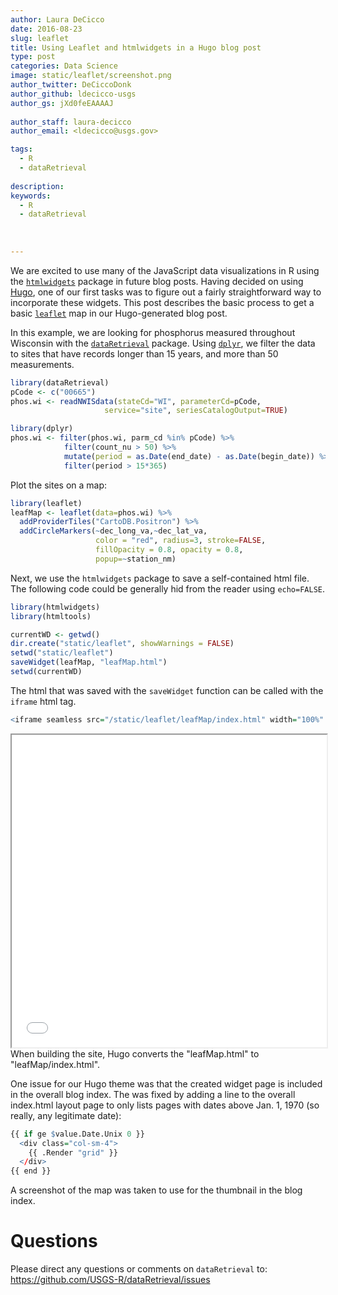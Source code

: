 ```yaml
---
author: Laura DeCicco
date: 2016-08-23
slug: leaflet
title: Using Leaflet and htmlwidgets in a Hugo blog post
type: post
categories: Data Science
image: static/leaflet/screenshot.png
author_twitter: DeCiccoDonk
author_github: ldecicco-usgs
author_gs: jXd0feEAAAAJ
 
author_staff: laura-decicco
author_email: <ldecicco@usgs.gov>

tags: 
  - R
  - dataRetrieval
 
description: 
keywords:
  - R
  - dataRetrieval
 
 
 
---
```

We are excited to use many of the JavaScript data visualizations in R using the [`htmlwidgets`](http://www.htmlwidgets.org/) package in future blog posts. Having decided on using [Hugo](https://gohugo.io/), one of our first tasks was to figure out a fairly straightforward way to incorporate these widgets. This post describes the basic process to get a basic [`leaflet`](https://cran.r-project.org/package=leaflet) map in our Hugo-generated blog post.

In this example, we are looking for phosphorus measured throughout Wisconsin with the [`dataRetrieval`](https://cran.r-project.org/package=dataRetrieval) package. Using [`dplyr`](https://cran.r-project.org/package=dplyr), we filter the data to sites that have records longer than 15 years, and more than 50 measurements.

``` r
library(dataRetrieval)
pCode <- c("00665")
phos.wi <- readNWISdata(stateCd="WI", parameterCd=pCode,
                     service="site", seriesCatalogOutput=TRUE)

library(dplyr)
phos.wi <- filter(phos.wi, parm_cd %in% pCode) %>%
            filter(count_nu > 50) %>%
            mutate(period = as.Date(end_date) - as.Date(begin_date)) %>%
            filter(period > 15*365)
```

Plot the sites on a map:

``` r
library(leaflet)
leafMap <- leaflet(data=phos.wi) %>% 
  addProviderTiles("CartoDB.Positron") %>%
  addCircleMarkers(~dec_long_va,~dec_lat_va,
                   color = "red", radius=3, stroke=FALSE,
                   fillOpacity = 0.8, opacity = 0.8,
                   popup=~station_nm)
```

Next, we use the `htmlwidgets` package to save a self-contained html file. The following code could be generally hid from the reader using `echo=FALSE`.

``` r
library(htmlwidgets)
library(htmltools)

currentWD <- getwd()
dir.create("static/leaflet", showWarnings = FALSE)
setwd("static/leaflet")
saveWidget(leafMap, "leafMap.html")
setwd(currentWD)
```

The html that was saved with the `saveWidget` function can be called with the `iframe` html tag.

``` r
<iframe seamless src="/static/leaflet/leafMap/index.html" width="100%" height="500"></iframe>
```

<iframe seamless src="/static/leaflet/leafMap/index.html" width="100%" height="500">
</iframe>
When building the site, Hugo converts the "leafMap.html" to "leafMap/index.html".

One issue for our Hugo theme was that the created widget page is included in the overall blog index. The was fixed by adding a line to the overall index.html layout page to only lists pages with dates above Jan. 1, 1970 (so really, any legitimate date):

``` r
{{ if ge $value.Date.Unix 0 }}
  <div class="col-sm-4">
    {{ .Render "grid" }}
  </div>
{{ end }}
```

A screenshot of the map was taken to use for the thumbnail in the blog index.

Questions
=========

Please direct any questions or comments on `dataRetrieval` to: <https://github.com/USGS-R/dataRetrieval/issues>
